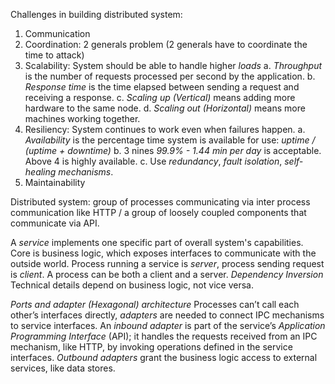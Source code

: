 Challenges in building distributed system:
1. Communication
2. Coordination: 2 generals problem (2 generals have to coordinate the time to attack)
3. Scalability: System should be able to handle higher *loads*
    a. *Throughput* is the number of requests processed per second by the application.
    b. *Response time* is the time elapsed between sending a request and receiving a response.
    c. *Scaling up (Vertical)* means adding more hardware to the same node.
    d. *Scaling out (Horizontal)* means more machines working together.
4. Resiliency: System continues to work even when failures happen.
    a. *Availability* is the percentage time system is available for use: *uptime / (uptime + downtime)*
    b. 3 nines *99.9% - 1.44 min per day* is acceptable. Above 4 is highly available.
    c. Use *redundancy*, *fault isolation*, *self-healing mechanisms*.
5. Maintainability

Distributed system: group of processes communicating via inter process communication like HTTP / a group of loosely coupled components that communicate via API.

A *service* implements one specific part of overall system's capabilities. Core is business logic, which exposes interfaces to communicate with the outside world.
Process running a service is *server*, process sending request is *client*. A process can be both a client and a server.
*Dependency Inversion* Technical details depend on business logic, not vice versa.

*Ports and adapter (Hexagonal) architecture* 
Processes can’t call each other’s interfaces directly, *adapters* are needed to connect IPC mechanisms to service interfaces. An *inbound adapter* is part of the service’s *Application Programming Interface* (API); it handles the requests received from an IPC mechanism, like HTTP, by invoking operations defined in the service interfaces. *Outbound adapters* grant the business logic access to external services, like data stores. 
